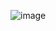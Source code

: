 ![image](https://github.com/Leenovations/Visualizatioin-R/assets/142461691/c0e7a2f0-7ed5-4f6b-b918-f7dfeefad667)

